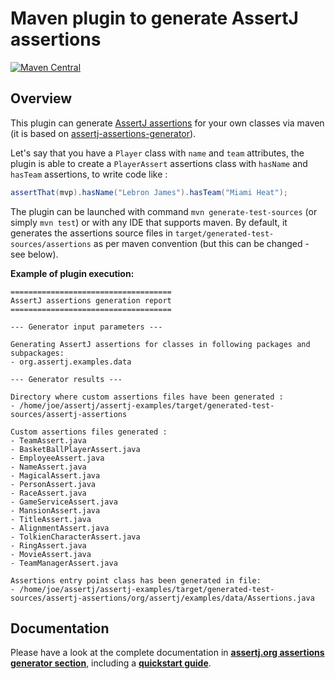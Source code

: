Maven plugin to generate AssertJ assertions 
==

[![Maven Central](https://maven-badges.herokuapp.com/maven-central/org.assertj/assertj-assertions-generator-maven-plugin/badge.svg)](https://maven-badges.herokuapp.com/maven-central/org.assertj/assertj-assertions-generator-maven-plugin)

## Overview 

This plugin can generate [AssertJ assertions](https://github.com/joel-costigliola/assertj-core) for your own classes via maven (it is based on [assertj-assertions-generator](https://github.com/joel-costigliola/assertj-assertions-generator)).

Let's say that you have a `Player` class with `name` and `team` attributes, the plugin is able to create a `PlayerAssert` assertions class with `hasName` and `hasTeam` assertions, to write code like :

```java
assertThat(mvp).hasName("Lebron James").hasTeam("Miami Heat");
```

The plugin can be launched with command `mvn generate-test-sources` (or simply `mvn test`) or with any IDE that supports maven.
By default, it generates the assertions source files in `target/generated-test-sources/assertions` as per maven convention (but this can be changed - see below).


**Example of plugin execution:**

```
====================================
AssertJ assertions generation report
====================================

--- Generator input parameters ---

Generating AssertJ assertions for classes in following packages and subpackages:
- org.assertj.examples.data

--- Generator results ---

Directory where custom assertions files have been generated :
- /home/joe/assertj/assertj-examples/target/generated-test-sources/assertj-assertions

Custom assertions files generated :
- TeamAssert.java
- BasketBallPlayerAssert.java
- EmployeeAssert.java
- NameAssert.java
- MagicalAssert.java
- PersonAssert.java
- RaceAssert.java
- GameServiceAssert.java
- MansionAssert.java
- TitleAssert.java
- AlignmentAssert.java
- TolkienCharacterAssert.java
- RingAssert.java
- MovieAssert.java
- TeamManagerAssert.java

Assertions entry point class has been generated in file:
- /home/joe/assertj/assertj-examples/target/generated-test-sources/assertj-assertions/org/assertj/examples/data/Assertions.java
```

## Documentation

Please have a look at the complete documentation in [**assertj.org assertions generator section**](http://joel-costigliola.github.io/assertj/assertj-assertions-generator-maven-plugin.html), including a [**quickstart guide**](http://joel-costigliola.github.io/assertj/assertj-assertions-generator-maven-plugin.html#quickstart).
